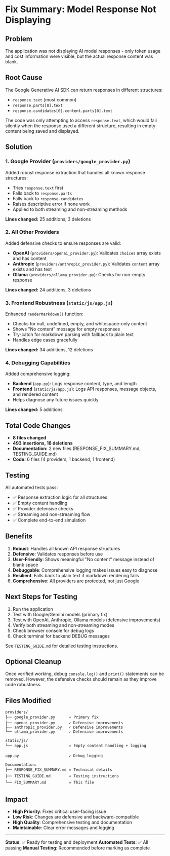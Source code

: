 # Fix Summary: Model Response Not Displaying

## Problem
The application was not displaying AI model responses - only token usage and cost information were visible, but the actual response content was blank.

## Root Cause
The Google Generative AI SDK can return responses in different structures:
- `response.text` (most common)
- `response.parts[0].text`
- `response.candidates[0].content.parts[0].text`

The code was only attempting to access `response.text`, which would fail silently when the response used a different structure, resulting in empty content being saved and displayed.

## Solution

### 1. Google Provider (`providers/google_provider.py`)
Added robust response extraction that handles all known response structures:
- Tries `response.text` first
- Falls back to `response.parts`
- Falls back to `response.candidates`
- Raises descriptive error if none work
- Applied to both streaming and non-streaming methods

**Lines changed:** 25 additions, 3 deletions

### 2. All Other Providers
Added defensive checks to ensure responses are valid:
- **OpenAI** (`providers/openai_provider.py`): Validates `choices` array exists and has content
- **Anthropic** (`providers/anthropic_provider.py`): Validates `content` array exists and has text
- **Ollama** (`providers/ollama_provider.py`): Checks for non-empty response

**Lines changed:** 24 additions, 3 deletions

### 3. Frontend Robustness (`static/js/app.js`)
Enhanced `renderMarkdown()` function:
- Checks for null, undefined, empty, and whitespace-only content
- Shows "No content" message for empty responses
- Try-catch for markdown parsing with fallback to plain text
- Handles edge cases gracefully

**Lines changed:** 34 additions, 12 deletions

### 4. Debugging Capabilities
Added comprehensive logging:
- **Backend** (`app.py`): Logs response content, type, and length
- **Frontend** (`static/js/app.js`): Logs API responses, message objects, and rendered content
- Helps diagnose any future issues quickly

**Lines changed:** 5 additions

## Total Code Changes
- **8 files changed**
- **493 insertions, 18 deletions**
- **Documentation:** 2 new files (RESPONSE_FIX_SUMMARY.md, TESTING_GUIDE.md)
- **Code:** 6 files (4 providers, 1 backend, 1 frontend)

## Testing
All automated tests pass:
- ✅ Response extraction logic for all structures
- ✅ Empty content handling
- ✅ Provider defensive checks
- ✅ Streaming and non-streaming flow
- ✅ Complete end-to-end simulation

## Benefits
1. **Robust**: Handles all known API response structures
2. **Defensive**: Validates responses before use
3. **User-Friendly**: Shows meaningful "No content" message instead of blank space
4. **Debuggable**: Comprehensive logging makes issues easy to diagnose
5. **Resilient**: Falls back to plain text if markdown rendering fails
6. **Comprehensive**: All providers are protected, not just Google

## Next Steps for Testing
1. Run the application
2. Test with Google/Gemini models (primary fix)
3. Test with OpenAI, Anthropic, Ollama models (defensive improvements)
4. Verify both streaming and non-streaming modes
5. Check browser console for debug logs
6. Check terminal for backend DEBUG messages

See `TESTING_GUIDE.md` for detailed testing instructions.

## Optional Cleanup
Once verified working, debug `console.log()` and `print()` statements can be removed. However, the defensive checks should remain as they improve code robustness.

## Files Modified
```
providers/
├── google_provider.py      ⭐ Primary fix
├── openai_provider.py      ✓ Defensive improvements
├── anthropic_provider.py   ✓ Defensive improvements
└── ollama_provider.py      ✓ Defensive improvements

static/js/
└── app.js                  ⭐ Empty content handling + logging

app.py                      ✓ Debug logging

Documentation:
├── RESPONSE_FIX_SUMMARY.md ⭐ Technical details
├── TESTING_GUIDE.md        ⭐ Testing instructions
└── FIX_SUMMARY.md          ⭐ This file
```

## Impact
- **High Priority**: Fixes critical user-facing issue
- **Low Risk**: Changes are defensive and backward-compatible
- **High Quality**: Comprehensive testing and documentation
- **Maintainable**: Clear error messages and logging

---

**Status**: ✅ Ready for testing and deployment
**Automated Tests**: ✅ All passing
**Manual Testing**: Recommended before marking as complete
